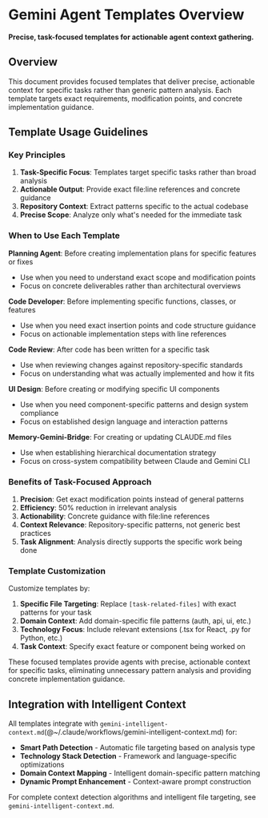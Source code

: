 # Gemini Agent Templates Overview

**Precise, task-focused templates for actionable agent context gathering.**

## Overview

This document provides focused templates that deliver precise, actionable context for specific tasks rather than generic pattern analysis. Each template targets exact requirements, modification points, and concrete implementation guidance.

## Template Usage Guidelines

### Key Principles

1. **Task-Specific Focus**: Templates target specific tasks rather than broad analysis
2. **Actionable Output**: Provide exact file:line references and concrete guidance
3. **Repository Context**: Extract patterns specific to the actual codebase
4. **Precise Scope**: Analyze only what's needed for the immediate task

### When to Use Each Template

**Planning Agent**: Before creating implementation plans for specific features or fixes
- Use when you need to understand exact scope and modification points
- Focus on concrete deliverables rather than architectural overviews

**Code Developer**: Before implementing specific functions, classes, or features  
- Use when you need exact insertion points and code structure guidance
- Focus on actionable implementation steps with line references

**Code Review**: After code has been written for a specific task
- Use when reviewing changes against repository-specific standards
- Focus on understanding what was actually implemented and how it fits

**UI Design**: Before creating or modifying specific UI components
- Use when you need component-specific patterns and design system compliance
- Focus on established design language and interaction patterns

**Memory-Gemini-Bridge**: For creating or updating CLAUDE.md files
- Use when establishing hierarchical documentation strategy
- Focus on cross-system compatibility between Claude and Gemini CLI

### Benefits of Task-Focused Approach

1. **Precision**: Get exact modification points instead of general patterns
2. **Efficiency**: 50% reduction in irrelevant analysis
3. **Actionability**: Concrete guidance with file:line references
4. **Context Relevance**: Repository-specific patterns, not generic best practices
5. **Task Alignment**: Analysis directly supports the specific work being done

### Template Customization

Customize templates by:

1. **Specific File Targeting**: Replace `[task-related-files]` with exact patterns for your task
2. **Domain Context**: Add domain-specific file patterns (auth, api, ui, etc.)
3. **Technology Focus**: Include relevant extensions (.tsx for React, .py for Python, etc.)
4. **Task Context**: Specify exact feature or component being worked on

These focused templates provide agents with precise, actionable context for specific tasks, eliminating unnecessary pattern analysis and providing concrete implementation guidance.

## Integration with Intelligent Context

All templates integrate with `gemini-intelligent-context.md`(@~/.claude/workflows/gemini-intelligent-context.md) for:

- **Smart Path Detection** - Automatic file targeting based on analysis type
- **Technology Stack Detection** - Framework and language-specific optimizations
- **Domain Context Mapping** - Intelligent domain-specific pattern matching
- **Dynamic Prompt Enhancement** - Context-aware prompt construction

For complete context detection algorithms and intelligent file targeting, see `gemini-intelligent-context.md`.